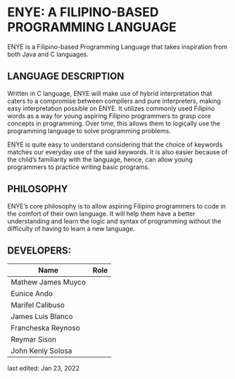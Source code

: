 # ENYE: A FILIPINO-BASED PROGRAMMING LANGUAGE
ENYE is a Filipino-based Programming Language that takes inspiration from both Java and C languages.

## LANGUAGE DESCRIPTION
Written in C language, ENYE will make use of hybrid interpretation that caters to a compromise between compilers and pure interpreters, making easy interpretation possible on ENYE. It utilizes commonly used Filipino words as a way for young aspiring Filipino programmers to grasp core concepts in programming. Over time, this allows them to logically use the programming language to solve programming problems.

ENYE is quite easy to understand considering that the choice of keywords matches our everyday use of the said keywords. It is also easier because of the child’s familiarity with the language, hence, can allow young programmers to practice writing basic programs. 

## PHILOSOPHY
ENYE’s core philosophy is to allow aspiring Filipino programmers to code in the comfort of their own language. It will help them have a better understanding and learn the logic and syntax of programming without the difficulty of having to learn a new language. 

## DEVELOPERS:
| Name  | Role |
| ------------- | ------------- |
| Mathew James Muyco  |   |
| Eunice Ando  |   |
| Marifel Calibuso  |   |
| James Luis Blanco  |   |
| Francheska Reynoso  |   |
| Reymar Sison  |   |
| John Kenly Solosa  |   |

last edited: Jan 23, 2022
